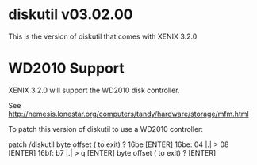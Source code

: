 # diskutil v03.02.00

This is the version of diskutil that comes with XENIX 3.2.0

# WD2010 Support

XENIX 3.2.0 will support the WD2010 disk controller.

See http://nemesis.lonestar.org/computers/tandy/hardware/storage/mfm.html 

To patch this version of diskutil to use a WD2010 controller:

patch /diskutil
byte offset ( to exit) ? 16be [ENTER]
16be: 04 |.| > 08 [ENTER]
16bf: b7 |.| > q [ENTER]
byte offset ( to exit) ? [ENTER]



